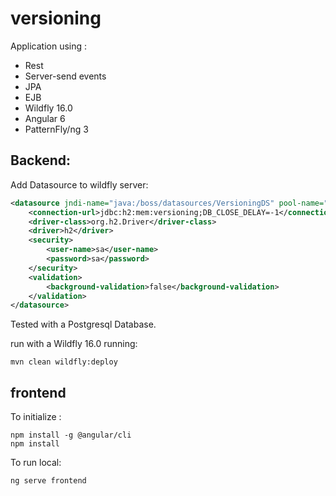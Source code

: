 # versioning
Application using :
- Rest
- Server-send events
- JPA
- EJB
- Wildfly 16.0
- Angular 6
- PatternFly/ng 3

## Backend:
Add Datasource to wildfly server:
```xml
<datasource jndi-name="java:/boss/datasources/VersioningDS" pool-name="VersioningDS">
	<connection-url>jdbc:h2:mem:versioning;DB_CLOSE_DELAY=-1</connection-url>
	<driver-class>org.h2.Driver</driver-class>
	<driver>h2</driver>
	<security>
		<user-name>sa</user-name>
		<password>sa</password>
	</security>
	<validation>
		<background-validation>false</background-validation>
	</validation>
</datasource>
```

Tested with a Postgresql Database.


run with a Wildfly 16.0 running:
```
mvn clean wildfly:deploy
```

## frontend

To initialize :
```
npm install -g @angular/cli
npm install
```

To run local:
```
ng serve frontend
```
